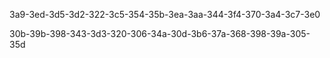 3a9-3ed-3d5-3d2-322-3c5-354-35b-3ea-3aa-344-3f4-370-3a4-3c7-3e0

30b-39b-398-343-3d3-320-306-34a-30d-3b6-37a-368-398-39a-305-35d



